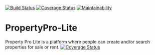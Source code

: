 [![Build Status](https://travis-ci.org/solomonfrank/PropertyPro-Lite.svg?branch=develop)](https://travis-ci.org/solomonfrank/PropertyPro-Lite)    [![Coverage Status](https://coveralls.io/repos/github/solomonfrank/PropertyPro-Lite/badge.svg?branch=develop)](https://coveralls.io/github/solomonfrank/PropertyPro-Lite?branch=develop)
[![Maintainability](https://api.codeclimate.com/v1/badges/c5f1744ef3a27ba459f0/maintainability)](https://codeclimate.com/github/solomonfrank/PropertyPro-Lite/maintainability)
# PropertyPro-Lite
Property Pro Lite is a platform where people can create and/or search properties for sale or rent.
[![Coverage Status](https://coveralls.io/repos/github/solomonfrank/PropertyPro-Lite/badge.svg?branch=develop)](https://coveralls.io/github/solomonfrank/PropertyPro-Lite?branch=develop)
